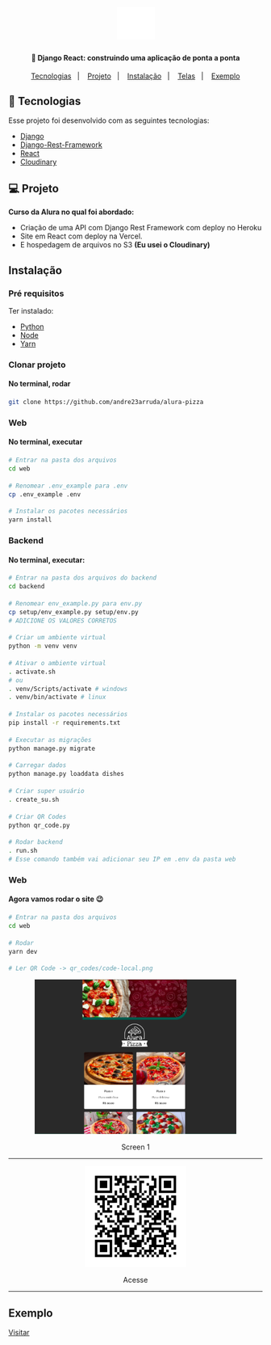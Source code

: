 <h1 align="center">
    <img alt="Alura Pizza" src=".github/logo.svg" width="75px" />
</h1>

<h4 align="center">
  🚀 Django React: construindo uma aplicação de ponta a ponta
</h4>


<p align="center">
  <a href="#-tecnologias">Tecnologias</a>&nbsp;&nbsp;&nbsp;|&nbsp;&nbsp;&nbsp;
  <a href="#-projeto">Projeto</a>&nbsp;&nbsp;&nbsp;|&nbsp;&nbsp;&nbsp;
  <a href="#instalação">Instalação</a>&nbsp;&nbsp;&nbsp;|&nbsp;&nbsp;&nbsp;
  <a href="#telas">Telas</a>&nbsp;&nbsp;&nbsp;|&nbsp;&nbsp;&nbsp;
  <a href="#exemplo">Exemplo</a>
</p>

## 🚀 Tecnologias

Esse projeto foi desenvolvido com as seguintes tecnologias:

- [Django](https://www.djangoproject.com/)
- [Django-Rest-Framework](https://www.django-rest-framework.org/)
- [React](https://reactjs.org)
- [Cloudinary](https://cloudinary.com/)

## 💻 Projeto
**Curso da Alura no qual foi abordado:**
- Criação de uma API com Django Rest Framework com deploy no Heroku
- Site em React com deploy na Vercel.
- E hospedagem de arquivos no S3 __(Eu usei o Cloudinary)__

## Instalação
### Pré requisitos
Ter instalado:
- [Python](https://www.python.org/downloads/)
- [Node](https://nodejs.org/en/download/)
- [Yarn](https://classic.yarnpkg.com/en/docs/install/)


### Clonar projeto
#### No terminal, rodar
```sh
git clone https://github.com/andre23arruda/alura-pizza
```


### Web
#### No terminal, executar
```sh
# Entrar na pasta dos arquivos
cd web

# Renomear .env_example para .env
cp .env_example .env

# Instalar os pacotes necessários
yarn install
```

### Backend
#### No terminal, executar:
```sh
# Entrar na pasta dos arquivos do backend
cd backend

# Renomear env_example.py para env.py
cp setup/env_example.py setup/env.py
# ADICIONE OS VALORES CORRETOS

# Criar um ambiente virtual
python -m venv venv

# Ativar o ambiente virtual
. activate.sh
# ou
. venv/Scripts/activate # windows
. venv/bin/activate # linux

# Instalar os pacotes necessários
pip install -r requirements.txt

# Executar as migrações
python manage.py migrate

# Carregar dados
python manage.py loaddata dishes

# Criar super usuário
. create_su.sh

# Criar QR Codes
python qr_code.py

# Rodar backend
. run.sh
# Esse comando também vai adicionar seu IP em .env da pasta web
```


### Web
#### Agora vamos rodar o site 😉
```sh
# Entrar na pasta dos arquivos
cd web

# Rodar
yarn dev

# Ler QR Code -> qr_codes/code-local.png
```


<div align="center">
    <img alt="Screen 1" title="Screen 1" src=".github/web_1.png?raw=true" width="400px" />
</div>
<p align="center">Screen 1</p>
<hr>

<div align="center">
    <img alt="Acesse" title="Acesse" src="./qr_codes/code-prod.png" width="200px" />
</div>
<p align="center">Acesse</p>
<hr>


## Exemplo
<a href="https://andrearruda-alura-pizza.vercel.app/" target="_blank">Visitar</a>
